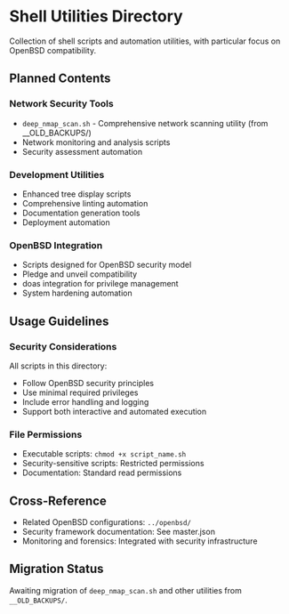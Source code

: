 # Shell Utilities Directory

Collection of shell scripts and automation utilities, with particular focus on OpenBSD compatibility.

## Planned Contents

### Network Security Tools
- `deep_nmap_scan.sh` - Comprehensive network scanning utility (from __OLD_BACKUPS/)
- Network monitoring and analysis scripts
- Security assessment automation

### Development Utilities  
- Enhanced tree display scripts
- Comprehensive linting automation
- Documentation generation tools
- Deployment automation

### OpenBSD Integration
- Scripts designed for OpenBSD security model
- Pledge and unveil compatibility
- doas integration for privilege management
- System hardening automation

## Usage Guidelines

### Security Considerations
All scripts in this directory:
- Follow OpenBSD security principles
- Use minimal required privileges
- Include error handling and logging
- Support both interactive and automated execution

### File Permissions
- Executable scripts: `chmod +x script_name.sh`
- Security-sensitive scripts: Restricted permissions
- Documentation: Standard read permissions

## Cross-Reference

- Related OpenBSD configurations: `../openbsd/`
- Security framework documentation: See master.json
- Monitoring and forensics: Integrated with security infrastructure

## Migration Status

Awaiting migration of `deep_nmap_scan.sh` and other utilities from `__OLD_BACKUPS/`.